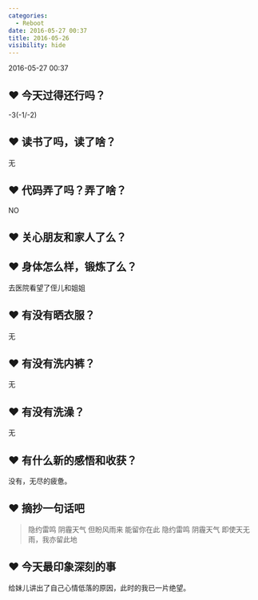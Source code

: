 ```yaml
---
categories:
  - Reboot
date: 2016-05-27 00:37
title: 2016-05-26
visibility: hide
---
```


2016-05-27 00:37

<!-- more -->

## ❤ 今天过得还行吗？

-3(-1/-2)

## ❤ 读书了吗，读了啥？

无

## ❤ 代码弄了吗？弄了啥？

NO

## ❤ 关心朋友和家人了么？


## ❤ 身体怎么样，锻炼了么？

去医院看望了侄儿和姐姐

## ❤ 有没有晒衣服？

无

## ❤ 有没有洗内裤？

无

## ❤ 有没有洗澡？

无

## ❤ 有什么新的感悟和收获？

没有，无尽的疲惫。

## ❤ 摘抄一句话吧

> 隐约雷鸣 阴霾天气 但盼风雨来 能留你在此 
> 隐约雷鸣 阴霾天气 即使天无雨，我亦留此地

## ❤ 今天最印象深刻的事

给妹儿讲出了自己心情低落的原因，此时的我已一片绝望。